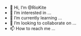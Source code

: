 - 👋 Hi, I’m @RioKite
- 👀 I’m interested in ...
- 🌱 I’m currently learning ...
- 💞️ I’m looking to collaborate on ...
- 📫 How to reach me ...

<!---
RioKite/RioKite is a ✨ special ✨ repository because its `README.md` (this file) appears on your GitHub profile.
You can click the Preview link to take a look at your changes.
--->
